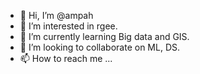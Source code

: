 - 👋 Hi, I’m @ampah
- 👀 I’m interested in rgee.
- 🌱 I’m currently learning Big data and GIS.
- 💞️ I’m looking to collaborate on ML, DS.
- 📫 How to reach me ...

<!---
ampah/ampah is a ✨ special ✨ repository because its `README.md` (this file) appears on your GitHub profile.
You can click the Preview link to take a look at your changes.
--->
